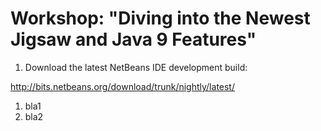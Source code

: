 # Workshop: "Diving into the Newest Jigsaw and Java 9 Features"

   1. Download the latest NetBeans IDE development build: 

http://bits.netbeans.org/download/trunk/nightly/latest/

   1. bla1
   1. bla2
